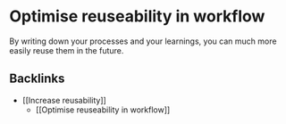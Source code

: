 # Optimise reuseability in workflow
By writing down your processes and your learnings, you can much more easily reuse them in the future.

## Backlinks
* [[Increase reusability]]
	* [[Optimise reuseability in workflow]]

<!-- #service -->

<!-- {BearID:92324DF5-BDCB-442E-A4E1-EC4082BC734F-15756-0000130BE1447720} -->
